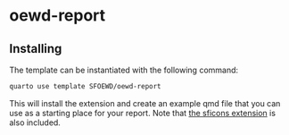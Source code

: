 # oewd-report

## Installing

The template can be instantiated with the following command:

```bash
quarto use template SFOEWD/oewd-report
```

This will install the extension and create an example qmd file that you can use as a starting place for your report. Note that [the sficons extension](https://github.com/SFOEWD/sficons) is also included.
